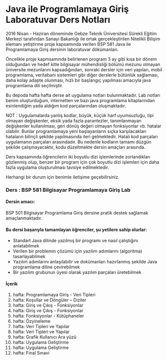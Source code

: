 # Java ile Programlamaya Giriş Laboratuvar Ders Notları

2016 Nisan - Haziran döneminde Gebze Teknik Üniversitesi Sürekli Eğitim Merkezi tarafından Sanayi Bakanlığı ile ortak gerçekleştirilen Nitelikli Bilişim elemanı yetiştirme proje kapsamında verilen BSP 581 Java ile Programlamaya Giriş dersinin laboratuvar dökümanları.

Öncelikle proje kapmsamında belirlenen program 3 ay gibi kısa bir dönem olduğundan ve hedef kitle bilgisayar mühendisliği bölümü mezunu olmayan üniversite mezunlarını kapsadığından, sonraki dersler için veri yapıları, mobil programlama, veritabanı sistemleri gibi diğer derslerle bütünlük sağlaması, daha kolay adapte olunması, hızlı bir başlangıç yapılması amacıyla java programlama dili seçilmiştir.

Bu depoda hafta hafta derse ait uygulama notları bulunmaktadır. Lab notları benim oluşturduğum, internetten ve bazı java programlama kitaplarından esinlendiğim yada aldığım kod parçalarından oluşmaktadır.

NOT : Uygulamalarda yanlış kodlar, büyük, küçük harf uyumsuzluğu, tipi olmayan değişkenler, eksik yada fazla parantezler, tanımlanmayan değişkenler kullanılması, geri dönüş değeri olmayan fonksiyonlar vb. hatalar olabilir. Bunlar programlamaya yeni başlayanların sıçka karşılacakları hataların bilinçli şekilde yapılmasında ileri gelmektedir. Hatalı kod parçaları uygulamanın parçaları arasındadır. Bu nedenle kodların tamamı düzgün şekilde çalışmayacaktır, kodu düzeltmekte dersin amaçları arasında. 

Ders kapsamında öğrencilerin iki boyutlu dizi işlemlerinde zorlandıkları gözlenmiş olup, benzer bir program için çok boyutlu dizi işlemleri için daha fazla uygulama oluşturulması tavsiye edilmektedir.

Herhangi bir durum için benimle iletişime geçebilirsiniz.

### Ders : BSP 581 Bilgisayar Programlamaya Giriş Lab
#### Dersin amacı:
BSP 501 Bilgisayar Programlama Giriş dersine pratik destek sağlamak amaçlanmaktadır.

#### Bu dersi başarıyla tamamlayan öğrenciler, şu yetilere sahip olurlar:
* Standart Java dilinde yazılmış bir programı ve nasıl çalıştığını anlatabilmek
* Verilen bir problemin çözümü için yazılım adımlarını (algoritma) tasarlayabilmek
* Yazılım adımlarını anlaşılabilir ve dokümanları hazırlanmış şekilde Java programlama diline çevirebilmek
* Bir yazılım grubunun üyesi olarak yazılım parçaları üretebilmek

#### İçerik
1. hafta:
Programlamaya Giriş - Veri Tipleri
2. hafta:
Koşullar ve Döngüler – Diziler
3. hafta:
Giriş ve Çıkış - Fonksiyonlar
4. hafta:
Giriş ve Çıkış - Fonksiyonlar
5. hafta:
Fonksiyonlar - Kütüphaneler
6. hafta:
Özyineleme
7. hafta:
Veri Tipleri ve Yapılar
8. hafta:
Veri Tipleri ve Yapılar
9. hafta:
Grafik Kullanıcı Ara yüzü
10. hafta:
Uygulama Geliştirme
11. hafta:
Uygulama Geliştirme
12. hafta:
Final Sınavı



